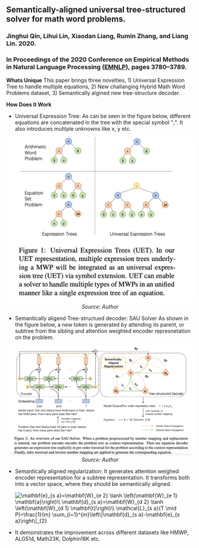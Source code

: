 ## Semantically-aligned universal tree-structured solver for math word problems.
### Jinghui Qin, Lihui Lin, Xiaodan Liang, Rumin Zhang, and Liang Lin. 2020.
### In Proceedings of the 2020 Conference on Empirical Methods in Natural Language Processing ([EMNLP](https://aclanthology.org/2020.emnlp-main.309.pdf)), pages 3780–3789.

**Whats Unique**
This paper brings three novelties, 1) Universal Expression Tree to handle multiple equations, 2) New challanging Hybrid Math Word Problems dataset, 3) Semantically algined new tree-structure decoder.

**How Does It Work**
* Universal Expression Tree: As can be seen in the figure below, different equations are concatenated in the tree with the special symbol ";". It also introduces multiple unknowns like x, y etc.

<p align="center">
<img width=600 src="images/SAU_equation_tree.png">
<em>Source: Author</em>
</p>

* Semantically aligend Tree-structued decoder: SAU Solver
As shown in the figure below, a new token is generated by attending its parent, or subtree from the sibling and attention weighted encoder represnetation on the problem. 

<p align="center">
<img width=600 src="images/SAU_architecture.png">
<em>Source: Author</em>
</p>

* Semantically aligned regularization: It generates attention weighed encoder representation for a subtree representation. It transforms both into a vector space, where they should be semantically aligned.

    <img src="https://i.upmath.me/svg/%5Cmathbf%7Be%7D_%7Bs%20a%7D%3D%5Cmathbf%7BW%7D_%7Be%202%7D%20%5Ctanh%20%5Cleft(%5Cmathbf%7BW%7D_%7Be%201%7D%20%5Cmathbf%7Ba%7D%5Cright)%5C%5C%0A%5Cmathbf%7Bd%7D_%7Bs%20a%7D%3D%5Cmathbf%7BW%7D_%7Bd%202%7D%20%5Ctanh%20%5Cleft(%5Cmathbf%7BW%7D_%7Bd%201%7D%20%5Cmathbf%7Bt%7D%5Cright)%5C%5C%0A%5Cmathcal%7BL%7D_%7Bs%20a%7D(T%20%5Cmid%20P)%3D%5Cfrac%7B1%7D%7Bm%7D%20%5Csum_%7Bi%3D1%7D%5E%7Bm%7D%5Cleft%5C%7C%5Cmathbf%7Bd%7D_%7Bs%20a%7D-%5Cmathbf%7Be%7D_%7Bs%20a%7D%5Cright%5C%7C_%7B2%7D" alt="\mathbf{e}_{s a}=\mathbf{W}_{e 2} \tanh \left(\mathbf{W}_{e 1} \mathbf{a}\right)\\
\mathbf{d}_{s a}=\mathbf{W}_{d 2} \tanh \left(\mathbf{W}_{d 1} \mathbf{t}\right)\\
\mathcal{L}_{s a}(T \mid P)=\frac{1}{m} \sum_{i=1}^{m}\left\|\mathbf{d}_{s a}-\mathbf{e}_{s a}\right\|_{2}" />

* It demonstrates the improvement across different datasets like HMWP, ALG514, Math23K, Dolphin18K etc.
